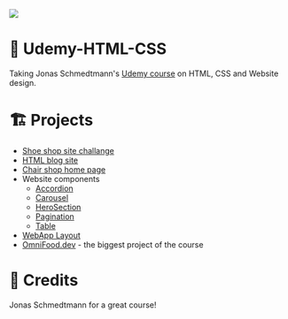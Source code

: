 <img src="https://www.aacpl.net/sites/default/files/2021-11/udemy-home-page.jpg">

# 🏫 Udemy-HTML-CSS

Taking Jonas Schmedtmann's [Udemy course](https://www.udemy.com/course/design-and-develop-a-killer-website-with-html5-and-css3) on HTML, CSS and Website design.

# 🏗️ Projects

* [Shoe shop site challange](https://github.com/Edveika/Udemy-HTML-CSS/blob/main/challange.md)
* [HTML blog site](https://github.com/Edveika/Udemy-HTML-CSS/blob/main/blog.md)
* [Chair shop home page](https://github.com/Edveika/Udemy-HTML-CSS/blob/main/chair.md)
* Website components
  * [Accordion](https://github.com/Edveika/Udemy-HTML-CSS/blob/main/accordion.md)
  * [Carousel](https://github.com/Edveika/Udemy-HTML-CSS/blob/main/carousel.md)
  * [HeroSection](https://github.com/Edveika/Udemy-HTML-CSS/blob/main/herosection.md)
  * [Pagination](https://github.com/Edveika/Udemy-HTML-CSS/blob/main/pagination.md)
  * [Table](https://github.com/Edveika/Udemy-HTML-CSS/blob/main/table.md)
* [WebApp Layout](https://github.com/Edveika/Udemy-HTML-CSS/blob/main/webapplayout.md)
* [OmniFood.dev](https://github.com/Edveika/OmniFood.dev) - the biggest project of the course

# 🤝 Credits

Jonas Schmedtmann for a great course!
